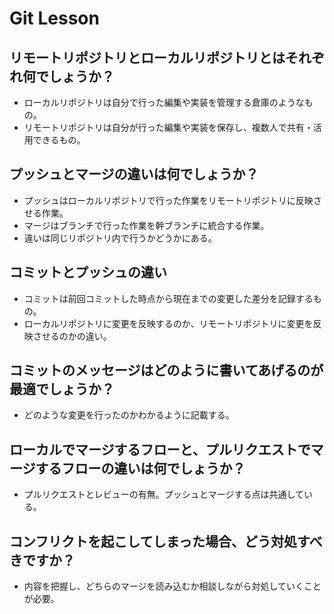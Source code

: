# Git Lesson

## リモートリポジトリとローカルリポジトリとはそれぞれ何でしょうか？
*  ローカルリポジトリは自分で行った編集や実装を管理する倉庫のようなもの。
*  リモートリポジトリは自分が行った編集や実装を保存し、複数人で共有・活用できるもの。

## プッシュとマージの違いは何でしょうか？
*  プッシュはローカルリポジトリで行った作業をリモートリポジトリに反映させる作業。
*  マージはブランチで行った作業を幹ブランチに統合する作業。
*  違いは同じリポジトリ内で行うかどうかにある。


## コミットとプッシュの違い
*  コミットは前回コミットした時点から現在までの変更した差分を記録するもの。
*  ローカルリポジトリに変更を反映するのか、リモートリポジトリに変更を反映させるのかの違い。


## コミットのメッセージはどのように書いてあげるのが最適でしょうか？
*  どのような変更を行ったのかわかるように記載する。



## ローカルでマージするフローと、プルリクエストでマージするフローの違いは何でしょうか？
*  プルリクエストとレビューの有無。プッシュとマージする点は共通している。


## コンフリクトを起こしてしまった場合、どう対処すべきですか？
*  内容を把握し、どちらのマージを読み込むか相談しながら対処していくことが必要。
